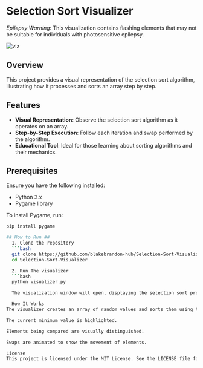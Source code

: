 # Selection Sort Visualizer

*Epilepsy Warning*: This visualization contains flashing elements that may not be suitable for individuals with photosensitive epilepsy.

![viz](https://user-images.githubusercontent.com/50201165/224692013-e80f186a-4a3d-48a7-939f-0afc67c67e7c.png)

## Overview

This project provides a visual representation of the selection sort algorithm, illustrating how it processes and sorts an array step by step.

## Features

- **Visual Representation**: Observe the selection sort algorithm as it operates on an array.
- **Step-by-Step Execution**: Follow each iteration and swap performed by the algorithm.
- **Educational Tool**: Ideal for those learning about sorting algorithms and their mechanics.

## Prerequisites

Ensure you have the following installed:

- Python 3.x
- Pygame library

To install Pygame, run:

```bash
pip install pygame

## How to Run ##
  1. Clone the repository
  ```bash
  git clone https://github.com/blakebrandon-hub/Selection-Sort-Visualizer.git
  cd Selection-Sort-Visualizer

  2. Run The visualizer
  ```bash
  python visualizer.py

  The visualization window will open, displaying the selection sort process.

  How It Works
The visualizer creates an array of random values and sorts them using the selection sort algorithm. During the process:

The current minimum value is highlighted.

Elements being compared are visually distinguished.

Swaps are animated to show the movement of elements.

License
This project is licensed under the MIT License. See the LICENSE file for details.




